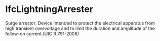 IfcLightningArrester
====================
Surge arrestor: Device intended to protect the electrical apparatus from high
transient overvoltage and to limit the duration and amplitude of the follow-on
current.(UIC R 791-2006)


